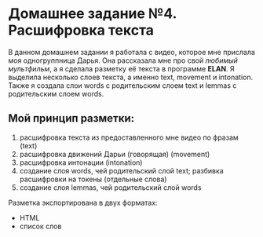 # Домашнее задание №4. Расшифровка текста
В данном домашнем задании я работала с видео, которое мне прислала моя одногруппница Дарья. Она рассказала мне про свой *любимый мультфильм*, а я сделала разметку её текста в программе **ELAN**.
Я выделила несколько слоев текста, а именно text, movement и intonation. Также я создала слои words с родительским слоем text и lemmas с родительским слоем words.
## Мой принцип разметки:
1. расшифровка текста из предоставленного мне видео по фразам (text)
2. расшифровка движений Дарьи (говорящая) (movement)
3. расшифровка интонации (intonation)
4. создание слоя words, чей родительский слой text; разбивка расшифровки на токены (отдельные слова)
5. создание слоя lemmas, чей родительский слой words

Разметка экспортирована в двух форматах:
- HTML
- список слов
